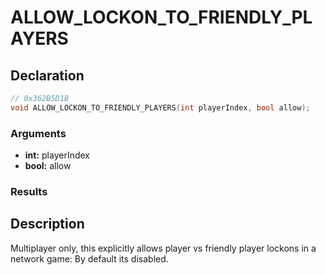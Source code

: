 # ALLOW_LOCKON_TO_FRIENDLY_PLAYERS

## Declaration
```cpp
// 0x362B5D1B
void ALLOW_LOCKON_TO_FRIENDLY_PLAYERS(int playerIndex, bool allow);
```

### Arguments
- **int:** playerIndex
- **bool:** allow

### Results

## Description
Multiplayer only, this explicitly allows player vs friendly player lockons in a network game: By default its disabled.